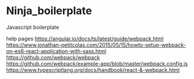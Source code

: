 # Ninja_boilerplate
Javascript boilerplate


help pages
 https://angular.io/docs/ts/latest/guide/webpack.html
 https://www.jonathan-petitcolas.com/2015/05/15/howto-setup-webpack-on-es6-react-application-with-sass.html
 https://github.com/webpack/webpack
 https://github.com/webpack/example-app/blob/master/webpack.config.js
https://www.typescriptlang.org/docs/handbook/react-&-webpack.html
